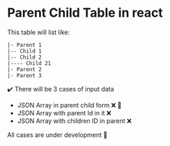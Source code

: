 # Parent Child Table in react

This table will list like:
```
|- Parent 1
|-- Child 1
|-- Child 2
|---- Child 21
|- Parent 2
|- Parent 3
```



:heavy_check_mark: There will be 3 cases of input data
* JSON Array in parent child form :x: :construction:
* JSON Array with parent Id in it :x:
* JSON Array with children ID in parent :x:

All cases are under development :construction: